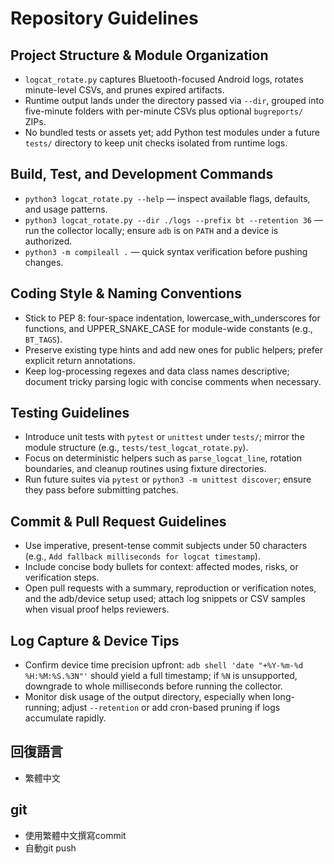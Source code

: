 # Repository Guidelines

## Project Structure & Module Organization
- `logcat_rotate.py` captures Bluetooth-focused Android logs, rotates minute-level CSVs, and prunes expired artifacts.
- Runtime output lands under the directory passed via `--dir`, grouped into five-minute folders with per-minute CSVs plus optional `bugreports/` ZIPs.
- No bundled tests or assets yet; add Python test modules under a future `tests/` directory to keep unit checks isolated from runtime logs.

## Build, Test, and Development Commands
- `python3 logcat_rotate.py --help` — inspect available flags, defaults, and usage patterns.
- `python3 logcat_rotate.py --dir ./logs --prefix bt --retention 36` — run the collector locally; ensure `adb` is on `PATH` and a device is authorized.
- `python3 -m compileall .` — quick syntax verification before pushing changes.

## Coding Style & Naming Conventions
- Stick to PEP 8: four-space indentation, lowercase_with_underscores for functions, and UPPER_SNAKE_CASE for module-wide constants (e.g., `BT_TAGS`).
- Preserve existing type hints and add new ones for public helpers; prefer explicit return annotations.
- Keep log-processing regexes and data class names descriptive; document tricky parsing logic with concise comments when necessary.

## Testing Guidelines
- Introduce unit tests with `pytest` or `unittest` under `tests/`; mirror the module structure (e.g., `tests/test_logcat_rotate.py`).
- Focus on deterministic helpers such as `parse_logcat_line`, rotation boundaries, and cleanup routines using fixture directories.
- Run future suites via `pytest` or `python3 -m unittest discover`; ensure they pass before submitting patches.

## Commit & Pull Request Guidelines
- Use imperative, present-tense commit subjects under 50 characters (e.g., `Add fallback milliseconds for logcat timestamp`).
- Include concise body bullets for context: affected modes, risks, or verification steps.
- Open pull requests with a summary, reproduction or verification notes, and the adb/device setup used; attach log snippets or CSV samples when visual proof helps reviewers.

## Log Capture & Device Tips
- Confirm device time precision upfront: `adb shell 'date "+%Y-%m-%d %H:%M:%S.%3N"'` should yield a full timestamp; if `%N` is unsupported, downgrade to whole milliseconds before running the collector.
- Monitor disk usage of the output directory, especially when long-running; adjust `--retention` or add cron-based pruning if logs accumulate rapidly.


## 回復語言
- 繁體中文


## git
- 使用繁體中文撰寫commit
- 自動git push

